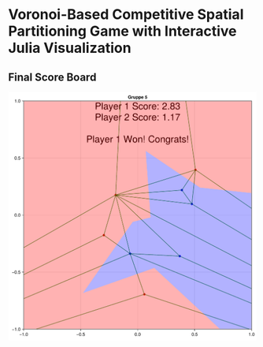# Voronoi-Based Competitive Spatial Partitioning Game with Interactive Julia Visualization


## Final Score Board
![Final Result](<images/CleanShot 2025-07-11 at 10.58.58@2x.png>)